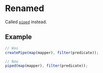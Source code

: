 # Renamed

Called [`piped`](/docs/#piped) instead.

## Example

```ts
// Was
createPipe(map(mapper), filter(predicate));

// Now
piped(map(mapper), filter(predicate));
```
